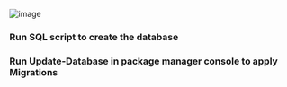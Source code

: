 ![image](https://github.com/4cnologi4/StoreAPI/assets/25874100/24ae0dd7-7246-4c1c-82fa-159172882e0f)

### Run SQL script to create the database

### Run Update-Database in package manager console to apply Migrations
